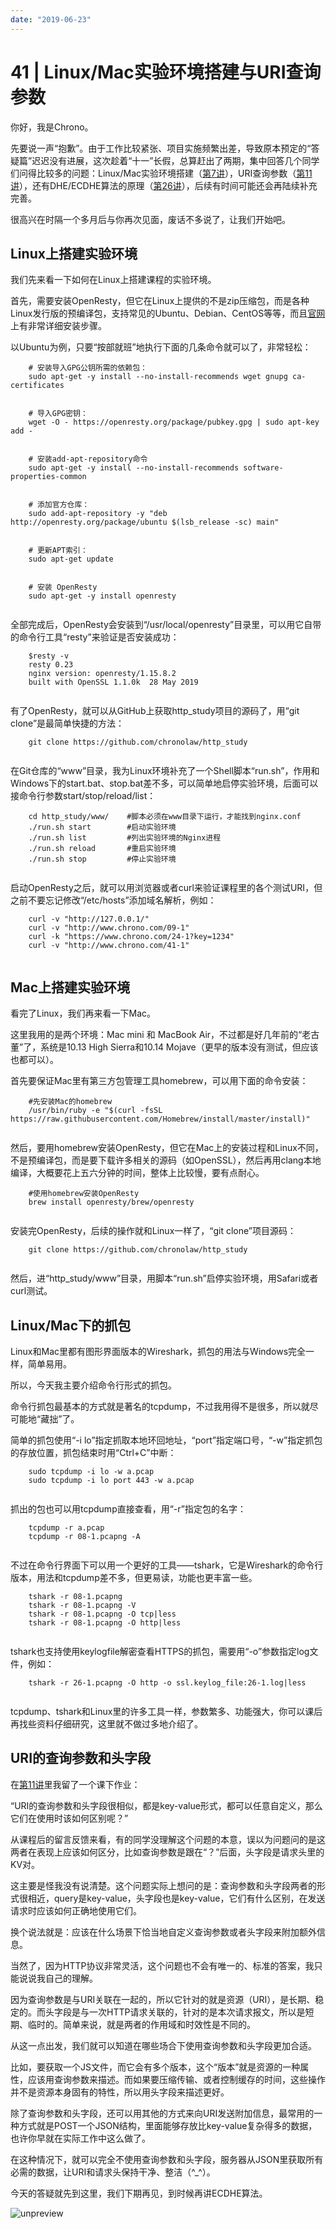 ```yaml
---
date: "2019-06-23"
---  
```

      
# 41 | Linux/Mac实验环境搭建与URI查询参数
你好，我是Chrono。

先要说一声“抱歉”。由于工作比较紧张、项目实施频繁出差，导致原本预定的“答疑篇”迟迟没有进展，这次趁着“十一”长假，总算赶出了两期，集中回答几个同学们问得比较多的问题：Linux/Mac实验环境搭建（[第7讲](https://time.geekbang.org/column/article/100124)），URI查询参数（[第11讲](https://time.geekbang.org/column/article/102008)），还有DHE/ECDHE算法的原理（[第26讲](https://time.geekbang.org/column/article/110354)），后续有时间可能还会再陆续补充完善。

很高兴在时隔一个多月后与你再次见面，废话不多说了，让我们开始吧。

## Linux上搭建实验环境

我们先来看一下如何在Linux上搭建课程的实验环境。

首先，需要安装OpenResty，但它在Linux上提供的不是zip压缩包，而是各种Linux发行版的预编译包，支持常见的Ubuntu、Debian、CentOS等等，而且[官网](http://openresty.org/cn/linux-packages.html)上有非常详细安装步骤。

以Ubuntu为例，只要“按部就班”地执行下面的几条命令就可以了，非常轻松：

```
    # 安装导入GPG公钥所需的依赖包：
    sudo apt-get -y install --no-install-recommends wget gnupg ca-certificates
    
    
    # 导入GPG密钥：
    wget -O - https://openresty.org/package/pubkey.gpg | sudo apt-key add -
    
    
    # 安装add-apt-repository命令
    sudo apt-get -y install --no-install-recommends software-properties-common
    
    
    # 添加官方仓库：
    sudo add-apt-repository -y "deb http://openresty.org/package/ubuntu $(lsb_release -sc) main"
    
    
    # 更新APT索引：
    sudo apt-get update
    
    
    # 安装 OpenResty
    sudo apt-get -y install openresty
    

```

全部完成后，OpenResty会安装到“/usr/local/openresty”目录里，可以用它自带的命令行工具“resty”来验证是否安装成功：

```
    $resty -v
    resty 0.23
    nginx version: openresty/1.15.8.2
    built with OpenSSL 1.1.0k  28 May 2019
    

```

有了OpenResty，就可以从GitHub上获取http\_study项目的源码了，用“git clone”是最简单快捷的方法：

<!-- [[[read_end]]] -->

```
    git clone https://github.com/chronolaw/http_study
    

```

在Git仓库的“www”目录，我为Linux环境补充了一个Shell脚本“run.sh”，作用和Windows下的start.bat、stop.bat差不多，可以简单地启停实验环境，后面可以接命令行参数start/stop/reload/list：

```
    cd http_study/www/    #脚本必须在www目录下运行，才能找到nginx.conf
    ./run.sh start        #启动实验环境
    ./run.sh list         #列出实验环境的Nginx进程
    ./run.sh reload       #重启实验环境
    ./run.sh stop         #停止实验环境
    

```

启动OpenResty之后，就可以用浏览器或者curl来验证课程里的各个测试URI，但之前不要忘记修改“/etc/hosts”添加域名解析，例如：

```
    curl -v "http://127.0.0.1/"
    curl -v "http://www.chrono.com/09-1"
    curl -k "https://www.chrono.com/24-1?key=1234"
    curl -v "http://www.chrono.com/41-1"
    

```

## Mac上搭建实验环境

看完了Linux，我们再来看一下Mac。

这里我用的是两个环境：Mac mini 和 MacBook Air，不过都是好几年前的“老古董”了，系统是10.13 High Sierra和10.14 Mojave（更早的版本没有测试，但应该也都可以）。

首先要保证Mac里有第三方包管理工具homebrew，可以用下面的命令安装：

```
    #先安装Mac的homebrew
    /usr/bin/ruby -e "$(curl -fsSL https://raw.githubusercontent.com/Homebrew/install/master/install)"
    

```

然后，要用homebrew安装OpenResty，但它在Mac上的安装过程和Linux不同，不是预编译包，而是要下载许多相关的源码（如OpenSSL），然后再用clang本地编译，大概要花上五六分钟的时间，整体上比较慢，要有点耐心。

```
    #使用homebrew安装OpenResty
    brew install openresty/brew/openresty
    

```

安装完OpenResty，后续的操作就和Linux一样了，“git clone”项目源码：

```
    git clone https://github.com/chronolaw/http_study
    

```

然后，进“http\_study/www”目录，用脚本“run.sh”启停实验环境，用Safari或者curl测试。

## Linux/Mac下的抓包

Linux和Mac里都有图形界面版本的Wireshark，抓包的用法与Windows完全一样，简单易用。

所以，今天我主要介绍命令行形式的抓包。

命令行抓包最基本的方式就是著名的tcpdump，不过我用得不是很多，所以就尽可能地“藏拙”了。

简单的抓包使用“-i lo”指定抓取本地环回地址，“port”指定端口号，“-w”指定抓包的存放位置，抓包结束时用“Ctrl+C”中断：

```
    sudo tcpdump -i lo -w a.pcap
    sudo tcpdump -i lo port 443 -w a.pcap
    

```

抓出的包也可以用tcpdump直接查看，用“-r”指定包的名字：

```
    tcpdump -r a.pcap 
    tcpdump -r 08-1.pcapng -A
    

```

不过在命令行界面下可以用一个更好的工具——tshark，它是Wireshark的命令行版本，用法和tcpdump差不多，但更易读，功能也更丰富一些。

```
    tshark -r 08-1.pcapng 
    tshark -r 08-1.pcapng -V
    tshark -r 08-1.pcapng -O tcp|less
    tshark -r 08-1.pcapng -O http|less
    

```

tshark也支持使用keylogfile解密查看HTTPS的抓包，需要用“-o”参数指定log文件，例如：

```
    tshark -r 26-1.pcapng -O http -o ssl.keylog_file:26-1.log|less
    

```

tcpdump、tshark和Linux里的许多工具一样，参数繁多、功能强大，你可以课后再找些资料仔细研究，这里就不做过多地介绍了。

## URI的查询参数和头字段

在[第11讲](https://time.geekbang.org/column/article/102008)里我留了一个课下作业：

“URI的查询参数和头字段很相似，都是key-value形式，都可以任意自定义，那么它们在使用时该如何区别呢？”

从课程后的留言反馈来看，有的同学没理解这个问题的本意，误以为问题问的是这两者在表现上应该如何区分，比如查询参数是跟在“？”后面，头字段是请求头里的KV对。

这主要是怪我没有说清楚。这个问题实际上想问的是：查询参数和头字段两者的形式很相近，query是key-value，头字段也是key-value，它们有什么区别，在发送请求时应该如何正确地使用它们。

换个说法就是：应该在什么场景下恰当地自定义查询参数或者头字段来附加额外信息。

当然了，因为HTTP协议非常灵活，这个问题也不会有唯一的、标准的答案，我只能说说我自己的理解。

因为查询参数是与URI关联在一起的，所以它针对的就是资源（URI），是长期、稳定的。而头字段是与一次HTTP请求关联的，针对的是本次请求报文，所以是短期、临时的。简单来说，就是两者的作用域和时效性是不同的。

从这一点出发，我们就可以知道在哪些场合下使用查询参数和头字段更加合适。

比如，要获取一个JS文件，而它会有多个版本，这个“版本”就是资源的一种属性，应该用查询参数来描述。而如果要压缩传输、或者控制缓存的时间，这些操作并不是资源本身固有的特性，所以用头字段来描述更好。

除了查询参数和头字段，还可以用其他的方式来向URI发送附加信息，最常用的一种方式就是POST一个JSON结构，里面能够存放比key-value复杂得多的数据，也许你早就在实际工作中这么做了。

在这种情况下，就可以完全不使用查询参数和头字段，服务器从JSON里获取所有必需的数据，让URI和请求头保持干净、整洁（\^\_\^）。

今天的答疑就先到这里，我们下期再见，到时候再讲ECDHE算法。

![unpreview](./httpsstatic001geekbangorgresourceimagec1f9c17f3027ba3cfb45e391107a8cf04cf9.png)